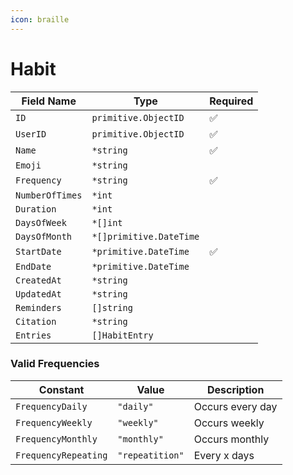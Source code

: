 ```yaml
---
icon: braille
---
```


# Habit

| Field Name      | Type                    | Required |
| --------------- | ----------------------- | -------- |
| `ID`            | `primitive.ObjectID`    | ✅        |
| `UserID`        | `primitive.ObjectID`    | ✅        |
| `Name`          | `*string`               | ✅        |
| `Emoji`         | `*string`               |          |
| `Frequency`     | `*string`               | ✅        |
| `NumberOfTimes` | `*int`                  |          |
| `Duration`      | `*int`                  |          |
| `DaysOfWeek`    | `*[]int`                |          |
| `DaysOfMonth`   | `*[]primitive.DateTime` |          |
| `StartDate`     | `*primitive.DateTime`   | ✅        |
| `EndDate`       | `*primitive.DateTime`   |          |
| `CreatedAt`     | `*string`               |          |
| `UpdatedAt`     | `*string`               |          |
| `Reminders`     | `[]string`              |          |
| `Citation`      | `*string`               |          |
| `Entries`       | `[]HabitEntry`          |          |



### Valid Frequencies

| Constant             | Value           | Description      |
| -------------------- | --------------- | ---------------- |
| `FrequencyDaily`     | `"daily"`       | Occurs every day |
| `FrequencyWeekly`    | `"weekly"`      | Occurs weekly    |
| `FrequencyMonthly`   | `"monthly"`     | Occurs monthly   |
| `FrequencyRepeating` | `"repeatition"` | Every x days     |

